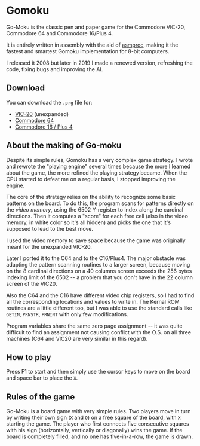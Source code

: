 # Gomoku

Go-Moku is the classic pen and paper game for the Commodore VIC-20, Commodore 64 and Commodore 16/Plus 4.

It is entirely written in assembly with the aid of [asmproc](https://github.com/nippur72/asmproc),
making it the fastest and smartest Gomoku implementation for 8-bit computers.

I released it 2008 but later in 2019 I made a renewed version, refreshing the code, fixing bugs 
and improving the AI.

## Download

You can download the `.prg` file for:

- [VIC-20](gomoku_vic20.prg) (unexpanded)
- [Commodore 64](gomoku_c64.prg)
- [Commodore 16 / Plus 4](gomoku_c16.prg)

## About the making of Go-moku

Despite its simple rules, Gomoku has a very complex game strategy. I wrote and rewrote the "playing engine" several times because the more I learned about the game, the more refined the playing strategy became. When the CPU started to defeat me on a regular basis, I stopped improving the engine.

The core of the strategy relies on the ability to recognize some basic patterns on the board. To do this, the program scans for patterns directly on the *video memory*, using the 6502 Y-register to index along the cardinal directions. Then it computes a "score" for each free cell (also in the video memory, in white color so it's all hidden) and picks the one that it's supposed to lead to the best move.

I used the video memory to save space because the game was originally meant for the unexpanded VIC-20. 

Later I ported it to the C64 and to the C16/Plus4. The major obstacle was adapting the pattern scanning routines to a larger screen, because moving on the 8 cardinal directions on a 40 columns screen exceeds the 256 bytes indexing limit of the 6502 -- a problem that you don't have in the 22 column screen of the VIC20.

Also the C64 and the C16 have different video chip registers, so I had to find all the corresponding locations and values to write in. The Kernal ROM routines are a little different too, but I was able to use the standard calls like `GETIN`, `PRNSTR`, `PRNINT` with only few modifications.

Program variables share the same zero page assignment -- it was quite difficult to find an assignment not causing conflict with the O.S. on all three machines (C64 and VIC20 are very similar in this regard).

## How to play

Press F1 to start and then simply use the cursor keys to move on the board and space bar to place the `X`.

## Rules of the game

Go-Moku is a board game with very simple rules. Two players move in turn by writing their own sign (`X` and `O`) on a free square of the board, with `X` starting the game. The player who first connects five consecutive squares with his sign (horizontally, vertically or diagonally) wins the game. If the board is completely filled, and no one has five-in-a-row, the game is drawn.
